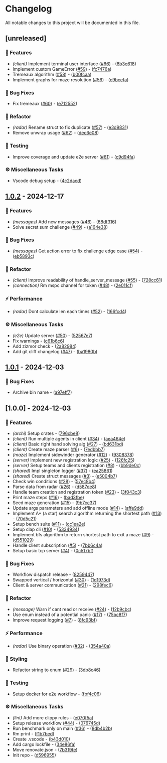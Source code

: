 # Changelog

All notable changes to this project will be documented in this file.

## [unreleased]

### 📇 Features

- *(client)* Implement terminal user interface ([#66](https://github.com/Jayllyz/labyrinth-game/issues/66)) - ([8b3e618](https://github.com/Jayllyz/labyrinth-game/commit/8b3e6182e5f1c3fda15bc5a0f7d4a801a896adb7))
- Implement custom GameError  ([#59](https://github.com/Jayllyz/labyrinth-game/issues/59)) - ([fc7476a](https://github.com/Jayllyz/labyrinth-game/commit/fc7476a8722bc446a8df35a626f7e70e3e96de89))
- Tremeaux algorithm ([#58](https://github.com/Jayllyz/labyrinth-game/issues/58)) - ([b00fcaa](https://github.com/Jayllyz/labyrinth-game/commit/b00fcaa5071062c06482e98ae05b8d0dacc9f475))
- Implement graphs for maze resolution ([#56](https://github.com/Jayllyz/labyrinth-game/issues/56)) - ([c9bcefa](https://github.com/Jayllyz/labyrinth-game/commit/c9bcefa8e30031ccb79ab063c47c9e029f6b0178))

### 🐛 Bug Fixes

- Fix tremeaux ([#60](https://github.com/Jayllyz/labyrinth-game/issues/60)) - ([e712552](https://github.com/Jayllyz/labyrinth-game/commit/e7125522bbd1e0c22d7bc4f4535e3a3152ab6d02))

### 🚜 Refactor

- *(radar)* Rename struct to fix duplicate ([#57](https://github.com/Jayllyz/labyrinth-game/issues/57)) - ([e3d9831](https://github.com/Jayllyz/labyrinth-game/commit/e3d983112611ee2b0bf8828b78a7b6e48f741574))
- Remove unwrap usage ([#62](https://github.com/Jayllyz/labyrinth-game/issues/62)) - ([dec6e08](https://github.com/Jayllyz/labyrinth-game/commit/dec6e081a4ab3010983ba207b8ba6a41d69bd221))

### 🧪 Testing

- Improve coverage and update e2e server ([#61](https://github.com/Jayllyz/labyrinth-game/issues/61)) - ([c9d94fa](https://github.com/Jayllyz/labyrinth-game/commit/c9d94fac0fe988b2789867bc1bb2a1f2f44f03ec))

### ⚙️ Miscellaneous Tasks

- Vscode debug setup - ([4c2dacd](https://github.com/Jayllyz/labyrinth-game/commit/4c2dacd4eb6bd8807d2765c249f2e58acae47314))

## [1.0.2](https://github.com/Jayllyz/labyrinth-game/compare/v1.0.1..v1.0.2) - 2024-12-17

### 📇 Features

- *(messages)* Add new messages ([#46](https://github.com/Jayllyz/labyrinth-game/issues/46)) - ([68df316](https://github.com/Jayllyz/labyrinth-game/commit/68df3160f3d5fddaceb3d9e3317bc2949e0be962))
- Solve secret sum challenge ([#49](https://github.com/Jayllyz/labyrinth-game/issues/49)) - ([a164e38](https://github.com/Jayllyz/labyrinth-game/commit/a164e38b4fbb44f0435ffb6370cbc43b2ed3f74e))

### 🐛 Bug Fixes

- *(messages)* Get action error to fix challenge edge case ([#54](https://github.com/Jayllyz/labyrinth-game/issues/54)) - ([eb5893c](https://github.com/Jayllyz/labyrinth-game/commit/eb5893c88fbafc234259e1b1cb7aa782a5470e0a))

### 🚜 Refactor

- *(client)* Improve readability of handle_server_message ([#55](https://github.com/Jayllyz/labyrinth-game/issues/55)) - ([728cc61](https://github.com/Jayllyz/labyrinth-game/commit/728cc61b1df6bf4329a756693096653f3842d84e))
- *(connection)* Rm mspc channel for token ([#48](https://github.com/Jayllyz/labyrinth-game/issues/48)) - ([2e011cf](https://github.com/Jayllyz/labyrinth-game/commit/2e011cff30250a907212252b35ea8e2a6344096b))

### ⚡ Performance

- *(radar)* Dont calculate len each times ([#52](https://github.com/Jayllyz/labyrinth-game/issues/52)) - ([166fcd4](https://github.com/Jayllyz/labyrinth-game/commit/166fcd4c96f855c77d804c0081f5409784e82afc))

### ⚙️ Miscellaneous Tasks

- *(e2e)* Update server ([#50](https://github.com/Jayllyz/labyrinth-game/issues/50)) - ([52567e7](https://github.com/Jayllyz/labyrinth-game/commit/52567e753dd99b8137d5894b90c5ed1bfd7a8c16))
- Fix warnings - ([c61b6c6](https://github.com/Jayllyz/labyrinth-game/commit/c61b6c6024cbbdd8bee3314a6ea4dd77a25f9cbe))
- Add zizmor check - ([2a82984](https://github.com/Jayllyz/labyrinth-game/commit/2a82984746062486b06eb64f89b33dc286fb42c6))
- Add git cliff changelog ([#47](https://github.com/Jayllyz/labyrinth-game/issues/47)) - ([ba1980b](https://github.com/Jayllyz/labyrinth-game/commit/ba1980be71ab89b339ff6b4aa21fab3b6092cbf8))

## [1.0.1](https://github.com/Jayllyz/labyrinth-game/compare/v1.0.0..v1.0.1) - 2024-12-03

### 🐛 Bug Fixes

- Archive bin name - ([a97eff7](https://github.com/Jayllyz/labyrinth-game/commit/a97eff7306fa85a2a900a27bddd376be28dc7c78))

## [1.0.0] - 2024-12-03

### 📇 Features

- *(archi)* Setup crates - ([796cbe8](https://github.com/Jayllyz/labyrinth-game/commit/796cbe8c7f99928d204f9b6aa64a26ab847cbd5f))
- *(client)* Run multiple agents in client ([#34](https://github.com/Jayllyz/labyrinth-game/issues/34)) - ([aea464e](https://github.com/Jayllyz/labyrinth-game/commit/aea464e12cbdd5e0f00722de5c6760080be12f89))
- *(client)* Basic right hand solving alg ([#27](https://github.com/Jayllyz/labyrinth-game/issues/27)) - ([bd631bd](https://github.com/Jayllyz/labyrinth-game/commit/bd631bd82de9b7979c536a3c82ffa7944a44a1b0))
- *(client)* Create maze parser ([#6](https://github.com/Jayllyz/labyrinth-game/issues/6)) - ([7edbbb7](https://github.com/Jayllyz/labyrinth-game/commit/7edbbb788f14ec470d4f28e77c429c5dddcf0467))
- *(maze)* Implement sidewinder generator ([#12](https://github.com/Jayllyz/labyrinth-game/issues/12)) - ([9308378](https://github.com/Jayllyz/labyrinth-game/commit/9308378ffc342188d3f7db71865f64b36ac88454))
- *(server)* Implement new registration logic ([#25](https://github.com/Jayllyz/labyrinth-game/issues/25)) - ([126fc25](https://github.com/Jayllyz/labyrinth-game/commit/126fc259dd46b1ec0d926cc3d1c5b5e4a370d045))
- *(server)* Setup teams and clients registration ([#8](https://github.com/Jayllyz/labyrinth-game/issues/8)) - ([bb9de0c](https://github.com/Jayllyz/labyrinth-game/commit/bb9de0c0c3de43c1660c7cfb24d9e46bc80fa3a7))
- *(shared)* Impl singleton logger ([#37](https://github.com/Jayllyz/labyrinth-game/issues/37)) - ([ea25861](https://github.com/Jayllyz/labyrinth-game/commit/ea258619451843b21e128d5cb70faf42621480cd))
- *(shared)* Create struct messages ([#3](https://github.com/Jayllyz/labyrinth-game/issues/3)) - ([e5004b7](https://github.com/Jayllyz/labyrinth-game/commit/e5004b77897df426620c855e5d0c6c7c11e0b00f))
- Check win conditions ([#28](https://github.com/Jayllyz/labyrinth-game/issues/28)) - ([57ec8b4](https://github.com/Jayllyz/labyrinth-game/commit/57ec8b42c110b6d182811cd8307335fbba922e34))
- Parse data from radar ([#26](https://github.com/Jayllyz/labyrinth-game/issues/26)) - ([d587de8](https://github.com/Jayllyz/labyrinth-game/commit/d587de80956d9348f8d7816ec28deecacd513f45))
- Handle team creation and registration token ([#23](https://github.com/Jayllyz/labyrinth-game/issues/23)) - ([3f043c3](https://github.com/Jayllyz/labyrinth-game/commit/3f043c34b82df8ab466279034b93fd7c0136d744))
- Print maze steps ([#16](https://github.com/Jayllyz/labyrinth-game/issues/16)) - ([bad3fbe](https://github.com/Jayllyz/labyrinth-game/commit/bad3fbeb636d2d04702d4d53b24b486b3fe3bbc8))
- Seed maze generation ([#15](https://github.com/Jayllyz/labyrinth-game/issues/15)) - ([9b7cc37](https://github.com/Jayllyz/labyrinth-game/commit/9b7cc3770579051e3c2bd33bd1c526e27643e8f3))
- Update args parameters and add offline mode ([#14](https://github.com/Jayllyz/labyrinth-game/issues/14)) - ([affe9dd](https://github.com/Jayllyz/labyrinth-game/commit/affe9dd091a9c09334a0f8b273092dbf9821ba74))
- Implement A* (a star) search algorithm returning the shortest path ([#13](https://github.com/Jayllyz/labyrinth-game/issues/13)) - ([70d5c21](https://github.com/Jayllyz/labyrinth-game/commit/70d5c21bb7a9ec672025ad931493c3f3229378b7))
- Setup bench suite ([#11](https://github.com/Jayllyz/labyrinth-game/issues/11)) - ([cc1ea2e](https://github.com/Jayllyz/labyrinth-game/commit/cc1ea2e00c764ab5caa8142559b69666392096ff))
- Setup clap cli ([#10](https://github.com/Jayllyz/labyrinth-game/issues/10)) - ([5334934](https://github.com/Jayllyz/labyrinth-game/commit/533493454c19c975f236228e2a19090d82ba757e))
- Implement bfs algorithm to return shortest path to exit a maze ([#9](https://github.com/Jayllyz/labyrinth-game/issues/9)) - ([d551029](https://github.com/Jayllyz/labyrinth-game/commit/d5510299decc1fd81411d48caa52218514fbe279))
- Handle client subscription ([#5](https://github.com/Jayllyz/labyrinth-game/issues/5)) - ([7bb6c4a](https://github.com/Jayllyz/labyrinth-game/commit/7bb6c4ab53f924c9e97c330732ae5cd6f5c7b241))
- Setup basic tcp server ([#4](https://github.com/Jayllyz/labyrinth-game/issues/4)) - ([0c517bf](https://github.com/Jayllyz/labyrinth-game/commit/0c517bf5a7573d914036835342612294eb981e7c))

### 🐛 Bug Fixes

- Workflow dispatch release - ([8259447](https://github.com/Jayllyz/labyrinth-game/commit/82594473520f893997ef1865ae73ff93cfa8ac90))
- Swapped vertical / horizontal ([#30](https://github.com/Jayllyz/labyrinth-game/issues/30)) - ([1d1973d](https://github.com/Jayllyz/labyrinth-game/commit/1d1973dfd72bd9e00f2d6fea8ea597937928abfb))
- Client & server communication ([#21](https://github.com/Jayllyz/labyrinth-game/issues/21)) - ([298fec6](https://github.com/Jayllyz/labyrinth-game/commit/298fec66dccc9272b010d8fed7ae5c5570f39fe5))

### 🚜 Refactor

- *(message)* Warn if cant read or receive ([#24](https://github.com/Jayllyz/labyrinth-game/issues/24)) - ([12b9cbc](https://github.com/Jayllyz/labyrinth-game/commit/12b9cbcadfeacdec231a1374d6b7e54d90cbe235))
- Use enum instead of a potential panic ([#17](https://github.com/Jayllyz/labyrinth-game/issues/17)) - ([75bc8f7](https://github.com/Jayllyz/labyrinth-game/commit/75bc8f71d7747ef46cd369c9f932fe2ca8670ff1))
- Improve request logging ([#7](https://github.com/Jayllyz/labyrinth-game/issues/7)) - ([8fc93bf](https://github.com/Jayllyz/labyrinth-game/commit/8fc93bfe9cbc25383b5a33d1e2dd2c277cfa4a15))

### ⚡ Performance

- *(radar)* Use binary operation ([#32](https://github.com/Jayllyz/labyrinth-game/issues/32)) - ([354a40a](https://github.com/Jayllyz/labyrinth-game/commit/354a40ae91f25397e58dbba4dce2ac3c3a00935e))

### 🎨 Styling

- Refactor string to enum ([#29](https://github.com/Jayllyz/labyrinth-game/issues/29)) - ([3db8c46](https://github.com/Jayllyz/labyrinth-game/commit/3db8c462d8f00379a4a8a61a2a5b6eddf05b57d8))

### 🧪 Testing

- Setup docker for e2e workflow - ([fbf4c06](https://github.com/Jayllyz/labyrinth-game/commit/fbf4c06265f62e90569f2fd80fb85d3148961bb8))

### ⚙️ Miscellaneous Tasks

- *(lint)* Add more clippy rules - ([e070f5a](https://github.com/Jayllyz/labyrinth-game/commit/e070f5ae8fee9f8c7e2b7a07f487e8277e2a9351))
- Setup release workflow ([#44](https://github.com/Jayllyz/labyrinth-game/issues/44)) - ([076745d](https://github.com/Jayllyz/labyrinth-game/commit/076745df1209547b6ca7ad3457e5ef7750415b2b))
- Run benchmark only on main ([#36](https://github.com/Jayllyz/labyrinth-game/issues/36)) - ([8db4b2b](https://github.com/Jayllyz/labyrinth-game/commit/8db4b2bcdf159ff5a8dfe1928ff66c220ecda73f))
- Rm print - ([f1b7bed](https://github.com/Jayllyz/labyrinth-game/commit/f1b7bed9cb1b47f4347687a10cd36c5e58982ab3))
- Create .vscode - ([b43d010](https://github.com/Jayllyz/labyrinth-game/commit/b43d0108e8ef9796ae91b8e7f812ab9e89997bf6))
- Add cargo lockfile - ([34e86fa](https://github.com/Jayllyz/labyrinth-game/commit/34e86fa678f8abba97e644024992e31ab38e96f5))
- Move renovate.json - ([7b319fe](https://github.com/Jayllyz/labyrinth-game/commit/7b319fe5885f04f7455508968d7364baa46080f7))
- Init repo - ([d596955](https://github.com/Jayllyz/labyrinth-game/commit/d596955d78a86bd399b2b16bdde3e2cb0c204db7))

